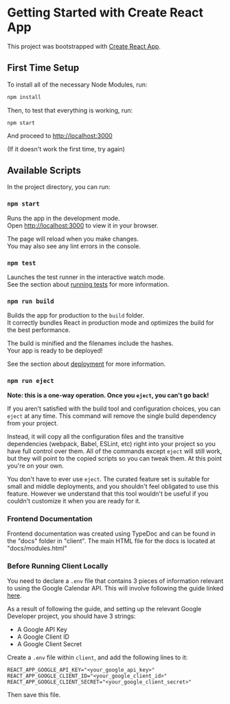 # Getting Started with Create React App

This project was bootstrapped with [Create React App](https://github.com/facebook/create-react-app).

## First Time Setup

To install all of the necessary Node Modules, run:

```bash
npm install
```

Then, to test that everything is working, run:

```
npm start
```

And proceed to [http://localhost:3000](http://localhost:3000)

(If it doesn't work the first time, try again)

## Available Scripts

In the project directory, you can run:

### `npm start`

Runs the app in the development mode.\
Open [http://localhost:3000](http://localhost:3000) to view it in your browser.

The page will reload when you make changes.\
You may also see any lint errors in the console.

### `npm test`

Launches the test runner in the interactive watch mode.\
See the section about [running tests](https://facebook.github.io/create-react-app/docs/running-tests) for more information.

### `npm run build`

Builds the app for production to the `build` folder.\
It correctly bundles React in production mode and optimizes the build for the best performance.

The build is minified and the filenames include the hashes.\
Your app is ready to be deployed!

See the section about [deployment](https://facebook.github.io/create-react-app/docs/deployment) for more information.

### `npm run eject`

**Note: this is a one-way operation. Once you `eject`, you can't go back!**

If you aren't satisfied with the build tool and configuration choices, you can `eject` at any time. This command will remove the single build dependency from your project.

Instead, it will copy all the configuration files and the transitive dependencies (webpack, Babel, ESLint, etc) right into your project so you have full control over them. All of the commands except `eject` will still work, but they will point to the copied scripts so you can tweak them. At this point you're on your own.

You don't have to ever use `eject`. The curated feature set is suitable for small and middle deployments, and you shouldn't feel obligated to use this feature. However we understand that this tool wouldn't be useful if you couldn't customize it when you are ready for it.

### Frontend Documentation

Frontend documentation was created using TypeDoc and can be found in the "docs" folder in "client". The main HTML file for the docs is located at "docs/modules.html"

### Before Running Client Locally

You need to declare a `.env` file that contains 3 pieces of information relevant to using the Google Calendar API. This will involve following the guide linked [here](https://docs.simplecalendar.io/google-api-key/).

As a result of following the guide, and setting up the relevant Google Developer project, you should have 3 strings:
- A Google API Key
- A Google Client ID
- A Google Client Secret

Create a `.env` file within `client`, and add the following lines to it:
```
REACT_APP_GOOGLE_API_KEY="<your_google_api_key>"
REACT_APP_GOOGLE_CLIENT_ID="<your_google_client_id>"
REACT_APP_GOOGLE_CLIENT_SECRET="<your_google_client_secret>"
```

Then save this file.
